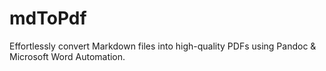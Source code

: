 # mdToPdf
Effortlessly convert Markdown files into high-quality PDFs using Pandoc &amp; Microsoft Word Automation.
